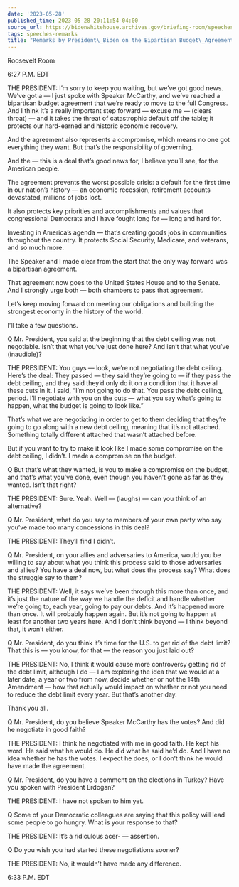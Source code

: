 ```yaml
---
date: '2023-05-28'
published_time: 2023-05-28 20:11:54-04:00
source_url: https://bidenwhitehouse.archives.gov/briefing-room/speeches-remarks/2023/05/28/remarks-by-president-biden-on-the-bipartisan-budget-agreement/
tags: speeches-remarks
title: "Remarks by President\_Biden on the Bipartisan Budget\_Agreement"
---
```

 
Roosevelt Room

6:27 P.M. EDT

THE PRESIDENT: I’m sorry to keep you waiting, but we’ve got good news.
We’ve got a — I just spoke with Speaker McCarthy, and we’ve reached a
bipartisan budget agreement that we’re ready to move to the full
Congress.  
And I think it’s a really important step forward — excuse me — (clears
throat) — and it takes the threat of catastrophic default off the table;
it protects our hard-earned and historic economic recovery.

And the agreement also represents a compromise, which means no one got
everything they want. But that’s the responsibility of governing.

And the — this is a deal that’s good news for, I believe you’ll see, for
the American people.

The agreement prevents the worst possible crisis: a default for the
first time in our nation’s history — an economic recession, retirement
accounts devastated, millions of jobs lost.

It also protects key priorities and accomplishments and values that
congressional Democrats and I have fought long for — long and hard for.

Investing in America’s agenda — that’s creating goods jobs in
communities throughout the country. It protects Social Security,
Medicare, and veterans, and so much more.

The Speaker and I made clear from the start that the only way forward
was a bipartisan agreement.

That agreement now goes to the United States House and to the Senate.
And I strongly urge both — both chambers to pass that agreement.

Let’s keep moving forward on meeting our obligations and building the
strongest economy in the history of the world.

I’ll take a few questions.

Q Mr. President, you said at the beginning that the debt ceiling was not
negotiable. Isn’t that what you’ve just done here? And isn’t that what
you’ve (inaudible)?

THE PRESIDENT: You guys — look, we’re not negotiating the debt ceiling.
Here’s the deal: They passed — they said they’re going to — if they pass
the debt ceiling, and they said they’d only do it on a condition that it
have all these cuts in it. I said, “I’m not going to do that. You pass
the debt ceiling, period. I’ll negotiate with you on the cuts — what you
say what’s going to happen, what the budget is going to look like.”

That’s what we are negotiating in order to get to them deciding that
they’re going to go along with a new debt ceiling, meaning that it’s not
attached. Something totally different attached that wasn’t attached
before.

But if you want to try to make it look like I made some compromise on
the debt ceiling, I didn’t. I made a compromise on the budget.

Q But that’s what they wanted, is you to make a compromise on the
budget, and that’s what you’ve done, even though you haven’t gone as far
as they wanted. Isn’t that right?

THE PRESIDENT: Sure. Yeah. Well — (laughs) — can you think of an
alternative?

Q Mr. President, what do you say to members of your own party who say
you’ve made too many concessions in this deal?

THE PRESIDENT: They’ll find I didn’t.

Q Mr. President, on your allies and adversaries to America, would you be
willing to say about what you think this process said to those
adversaries and allies? You have a deal now, but what does the process
say? What does the struggle say to them?

THE PRESIDENT: Well, it says we’ve been through this more than once, and
it’s just the nature of the way we handle the deficit and handle whether
we’re going to, each year, going to pay our debts. And it’s happened
more than once. It will probably happen again. But it’s not going to
happen at least for another two years here. And I don’t think beyond — I
think beyond that, it won’t either.

Q Mr. President, do you think it’s time for the U.S. to get rid of the
debt limit? That this is — you know, for that — the reason you just laid
out?

THE PRESIDENT: No, I think it would cause more controversy getting rid
of the debt limit, although I do — I am exploring the idea that we would
at a later date, a year or two from now, decide whether or not the 14th
Amendment — how that actually would impact on whether or not you need to
reduce the debt limit every year. But that’s another day.

Thank you all.

Q Mr. President, do you believe Speaker McCarthy has the votes? And did
he negotiate in good faith?

THE PRESIDENT: I think he negotiated with me in good faith. He kept his
word. He said what he would do. He did what he said he’d do. And I have
no idea whether he has the votes. I expect he does, or I don’t think he
would have made the agreement.

Q Mr. President, do you have a comment on the elections in Turkey? Have
you spoken with President Erdoğan?

THE PRESIDENT: I have not spoken to him yet.

Q Some of your Democratic colleagues are saying that this policy will
lead some people to go hungry. What is your response to that?

THE PRESIDENT: It’s a ridiculous acer- — assertion.

Q Do you wish you had started these negotiations sooner?

THE PRESIDENT: No, it wouldn’t have made any difference.

6:33 P.M. EDT
